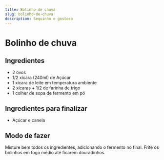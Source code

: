 ```yaml
---
title: Bolinho de chuva
slug: bolinho-de-chuva
description: Sequinho e gostoso
---
```


# Bolinho de chuva

## Ingredientes

- 2 ovos
- 1/2 xícara (240ml) de Açúcar
- 1 xícara de leite em temperatura ambiente
- 2 xícaras + 1/2 de farinha de trigo
- 1 colher de sopa de fermento em pó

## Ingredientes para finalizar

- Açúcar e canela

## Modo de fazer

Misture bem todos os ingredientes, adicionando o fermento no final. Frite os bolinhos em fogo médio até ficarem douradinhos.
